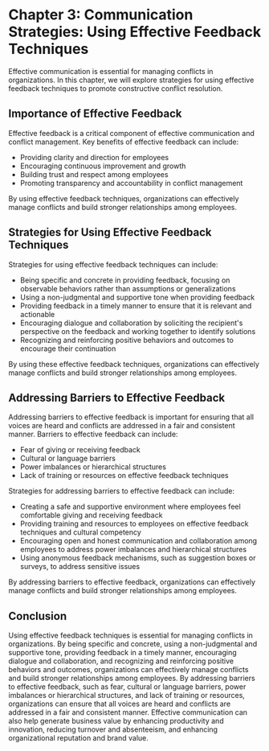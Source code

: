 Chapter 3: Communication Strategies: Using Effective Feedback Techniques
========================================================================

Effective communication is essential for managing conflicts in organizations. In this chapter, we will explore strategies for using effective feedback techniques to promote constructive conflict resolution.

Importance of Effective Feedback
--------------------------------

Effective feedback is a critical component of effective communication and conflict management. Key benefits of effective feedback can include:

* Providing clarity and direction for employees
* Encouraging continuous improvement and growth
* Building trust and respect among employees
* Promoting transparency and accountability in conflict management

By using effective feedback techniques, organizations can effectively manage conflicts and build stronger relationships among employees.

Strategies for Using Effective Feedback Techniques
--------------------------------------------------

Strategies for using effective feedback techniques can include:

* Being specific and concrete in providing feedback, focusing on observable behaviors rather than assumptions or generalizations
* Using a non-judgmental and supportive tone when providing feedback
* Providing feedback in a timely manner to ensure that it is relevant and actionable
* Encouraging dialogue and collaboration by soliciting the recipient's perspective on the feedback and working together to identify solutions
* Recognizing and reinforcing positive behaviors and outcomes to encourage their continuation

By using these effective feedback techniques, organizations can effectively manage conflicts and build stronger relationships among employees.

Addressing Barriers to Effective Feedback
-----------------------------------------

Addressing barriers to effective feedback is important for ensuring that all voices are heard and conflicts are addressed in a fair and consistent manner. Barriers to effective feedback can include:

* Fear of giving or receiving feedback
* Cultural or language barriers
* Power imbalances or hierarchical structures
* Lack of training or resources on effective feedback techniques

Strategies for addressing barriers to effective feedback can include:

* Creating a safe and supportive environment where employees feel comfortable giving and receiving feedback
* Providing training and resources to employees on effective feedback techniques and cultural competency
* Encouraging open and honest communication and collaboration among employees to address power imbalances and hierarchical structures
* Using anonymous feedback mechanisms, such as suggestion boxes or surveys, to address sensitive issues

By addressing barriers to effective feedback, organizations can effectively manage conflicts and build stronger relationships among employees.

Conclusion
----------

Using effective feedback techniques is essential for managing conflicts in organizations. By being specific and concrete, using a non-judgmental and supportive tone, providing feedback in a timely manner, encouraging dialogue and collaboration, and recognizing and reinforcing positive behaviors and outcomes, organizations can effectively manage conflicts and build stronger relationships among employees. By addressing barriers to effective feedback, such as fear, cultural or language barriers, power imbalances or hierarchical structures, and lack of training or resources, organizations can ensure that all voices are heard and conflicts are addressed in a fair and consistent manner. Effective communication can also help generate business value by enhancing productivity and innovation, reducing turnover and absenteeism, and enhancing organizational reputation and brand value.
